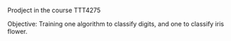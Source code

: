 Prodject in the course TTT4275

Objective:
Training one algorithm to classify digits, and one to classify iris flower.
